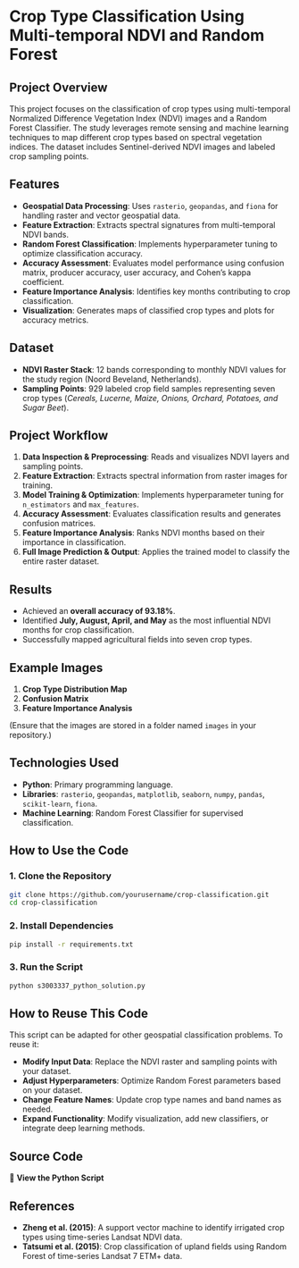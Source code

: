 # Crop Type Classification Using Multi-temporal NDVI and Random Forest

## Project Overview

This project focuses on the classification of crop types using multi-temporal Normalized Difference Vegetation Index (NDVI) images and a Random Forest Classifier. The study leverages remote sensing and machine learning techniques to map different crop types based on spectral vegetation indices. The dataset includes Sentinel-derived NDVI images and labeled crop sampling points.

## Features

- **Geospatial Data Processing**: Uses `rasterio`, `geopandas`, and `fiona` for handling raster and vector geospatial data.
- **Feature Extraction**: Extracts spectral signatures from multi-temporal NDVI bands.
- **Random Forest Classification**: Implements hyperparameter tuning to optimize classification accuracy.
- **Accuracy Assessment**: Evaluates model performance using confusion matrix, producer accuracy, user accuracy, and Cohen’s kappa coefficient.
- **Feature Importance Analysis**: Identifies key months contributing to crop classification.
- **Visualization**: Generates maps of classified crop types and plots for accuracy metrics.

## Dataset

- **NDVI Raster Stack**: 12 bands corresponding to monthly NDVI values for the study region (Noord Beveland, Netherlands).
- **Sampling Points**: 929 labeled crop field samples representing seven crop types (*Cereals, Lucerne, Maize, Onions, Orchard, Potatoes, and Sugar Beet*).

## Project Workflow

1. **Data Inspection & Preprocessing**: Reads and visualizes NDVI layers and sampling points.
2. **Feature Extraction**: Extracts spectral information from raster images for training.
3. **Model Training & Optimization**: Implements hyperparameter tuning for `n_estimators` and `max_features`.
4. **Accuracy Assessment**: Evaluates classification results and generates confusion matrices.
5. **Feature Importance Analysis**: Ranks NDVI months based on their importance in classification.
6. **Full Image Prediction & Output**: Applies the trained model to classify the entire raster dataset.

## Results

- Achieved an **overall accuracy of 93.18%**.
- Identified **July, August, April, and May** as the most influential NDVI months for crop classification.
- Successfully mapped agricultural fields into seven crop types.

## Example Images

1. **Crop Type Distribution Map**
2. **Confusion Matrix**
3. **Feature Importance Analysis**

(Ensure that the images are stored in a folder named `images` in your repository.)

## Technologies Used

- **Python**: Primary programming language.
- **Libraries**: `rasterio`, `geopandas`, `matplotlib`, `seaborn`, `numpy`, `pandas`, `scikit-learn`, `fiona`.
- **Machine Learning**: Random Forest Classifier for supervised classification.

## How to Use the Code

### 1. Clone the Repository

```sh
git clone https://github.com/yourusername/crop-classification.git
cd crop-classification
```

### 2. Install Dependencies

```sh
pip install -r requirements.txt
```

### 3. Run the Script

```sh
python s3003337_python_solution.py
```

## How to Reuse This Code

This script can be adapted for other geospatial classification problems. To reuse it:

- **Modify Input Data**: Replace the NDVI raster and sampling points with your dataset.
- **Adjust Hyperparameters**: Optimize Random Forest parameters based on your dataset.
- **Change Feature Names**: Update crop type names and band names as needed.
- **Expand Functionality**: Modify visualization, add new classifiers, or integrate deep learning methods.

## Source Code

📌 **View the Python Script**

## References

- **Zheng et al. (2015)**: A support vector machine to identify irrigated crop types using time-series Landsat NDVI data.
- **Tatsumi et al. (2015)**: Crop classification of upland fields using Random Forest of time-series Landsat 7 ETM+ data.
